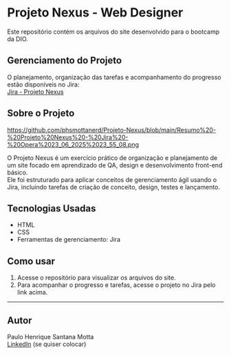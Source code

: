# Projeto Nexus - Web Designer

Este repositório contém os arquivos do site desenvolvido para o bootcamp da DIO.

## Gerenciamento do Projeto

O planejamento, organização das tarefas e acompanhamento do progresso estão disponíveis no Jira:  
[Jira - Projeto Nexus](https://phsmottavaiper.atlassian.net/jira/core/projects/PN/summary)

## Sobre o Projeto
https://github.com/phsmottanerd/Projeto-Nexus/blob/main/Resumo%20-%20Projeto%20Nexus%20-%20Jira%20-%20Opera%2023_06_2025%2023_55_08.png

O Projeto Nexus é um exercício prático de organização e planejamento de um site focado em aprendizado de QA, design e desenvolvimento front-end básico.  
Ele foi estruturado para aplicar conceitos de gerenciamento ágil usando o Jira, incluindo tarefas de criação de conceito, design, testes e lançamento.

## Tecnologias Usadas

- HTML  
- CSS  
- Ferramentas de gerenciamento: Jira  

## Como usar

1. Acesse o repositório para visualizar os arquivos do site.  
2. Para acompanhar o progresso e tarefas, acesse o projeto no Jira pelo link acima.

---

## Autor

Paulo Henrique Santana Motta  
[LinkedIn](https://www.linkedin.com/in/paulo-henrique-santana-motta/) (se quiser colocar)  
